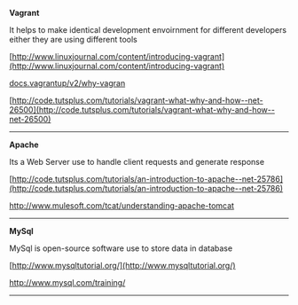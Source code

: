 **Vagrant**

It helps to make identical development envoirnment for different developers either they are using different tools

[http://www.linuxjournal.com/content/introducing-vagrant](http://www.linuxjournal.com/content/introducing-vagrant)

[docs.vagrantup/v2/why-vagran](docs.vagrantup/v2/why-vagran)

[http://code.tutsplus.com/tutorials/vagrant-what-why-and-how--net-26500](http://code.tutsplus.com/tutorials/vagrant-what-why-and-how--net-26500)

----
**Apache**

Its a Web Server use to handle client requests and generate response

[http://code.tutsplus.com/tutorials/an-introduction-to-apache--net-25786](http://code.tutsplus.com/tutorials/an-introduction-to-apache--net-25786)

http://www.mulesoft.com/tcat/understanding-apache-tomcat

----
**MySql**

MySql is open-source software use to store data in database

[http://www.mysqltutorial.org/](http://www.mysqltutorial.org/)

http://www.mysql.com/training/

----
